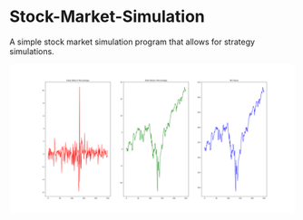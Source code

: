 # Stock-Market-Simulation
A simple stock market simulation program that allows for strategy simulations.

![Example Image](https://github.com/Romeo-Grey/Stock-Market-Simulation/blob/main/Images/Figure_1.png)